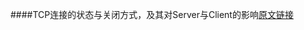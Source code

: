 ####TCP连接的状态与关闭方式，及其对Server与Client的影响[原文链接][1]

[1]:http://www.cnblogs.com/fczjuever/archive/2013/04/05/3000680.html